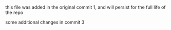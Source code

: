 this file was added in the original commit 1, and will persist for the full life of the repo

some additional changes in commit 3